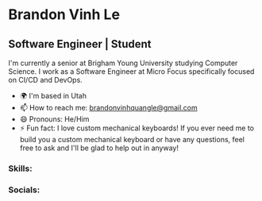 # Brandon Vinh Le

## Software Engineer | Student

I'm currently a senior at Brigham Young University studying Computer Science. I work as a Software Engineer at Micro Focus specifically focused on CI/CD and DevOps.
- 🌍  I'm based in Utah
- 📫 How to reach me: brandonvinhquangle@gmail.com
- 😄 Pronouns: He/Him
- ⚡ Fun fact: I love custom mechanical keyboards! If you ever need me to build you a custom mechanical keyboard or have any questions, feel free to ask and I'll be glad to help out in anyway!

### Skills:


### Socials:


<!--
**brandonvinhquangle/brandonvinhquangle** is a ✨ _special_ ✨ repository because its `README.md` (this file) appears on your GitHub profile.

Here are some ideas to get you started:

- 🔭 I’m currently working on ...
- 🌱 I’m currently learning ...
- 👯 I’m looking to collaborate on ...
- 🤔 I’m looking for help with ...
- 💬 Ask me about ...
- 📫 How to reach me: ...
- 😄 Pronouns: ...
- ⚡ Fun fact: ...
-->
